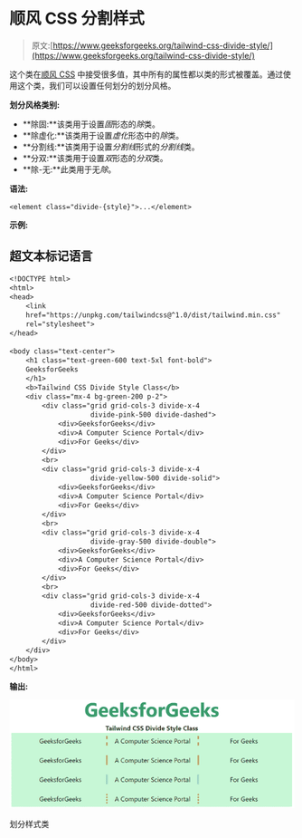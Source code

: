 # 顺风 CSS 分割样式

> 原文:[https://www.geeksforgeeks.org/tailwind-css-divide-style/](https://www.geeksforgeeks.org/tailwind-css-divide-style/)

这个类在[顺风 CSS](https://www.geeksforgeeks.org/css-tailwind-introduction/) 中接受很多值，其中所有的属性都以类的形式被覆盖。通过使用这个类，我们可以设置任何划分的划分风格。

**划分风格类别:**

*   **除固:**该类用于设置*固*形态的*除*类。
*   **除虚化:**该类用于设置*虚化*形态中的*除*类。
*   **分割线:**该类用于设置*分割线*形式的*分割线*类。
*   **分双:**该类用于设置*双*形态的*分双*类。
*   **除-无:**此类用于无*除*。

**语法:**

```
<element class="divide-{style}">...</element>
```

**示例:**

## 超文本标记语言

```
<!DOCTYPE html> 
<html> 
<head> 
    <link
    href="https://unpkg.com/tailwindcss@^1.0/dist/tailwind.min.css"
    rel="stylesheet"> 
</head> 

<body class="text-center"> 
    <h1 class="text-green-600 text-5xl font-bold"> 
    GeeksforGeeks 
    </h1> 
    <b>Tailwind CSS Divide Style Class</b> 
    <div class="mx-4 bg-green-200 p-2">
        <div class="grid grid-cols-3 divide-x-4 
                    divide-pink-500 divide-dashed">
            <div>GeeksforGeeks</div>
            <div>A Computer Science Portal</div>
            <div>For Geeks</div>
        </div>
        <br>
        <div class="grid grid-cols-3 divide-x-4 
                    divide-yellow-500 divide-solid">
            <div>GeeksforGeeks</div>
            <div>A Computer Science Portal</div>
            <div>For Geeks</div>
        </div>
        <br>
        <div class="grid grid-cols-3 divide-x-4 
                    divide-gray-500 divide-double">
            <div>GeeksforGeeks</div>
            <div>A Computer Science Portal</div>
            <div>For Geeks</div>
        </div>
        <br>
        <div class="grid grid-cols-3 divide-x-4 
                    divide-red-500 divide-dotted">
            <div>GeeksforGeeks</div>
            <div>A Computer Science Portal</div>
            <div>For Geeks</div>
        </div>
    </div>
</body> 
</html>
```

**输出:**

![](img/1b749daa712d86a5bf57047369107c42.png)

划分样式类